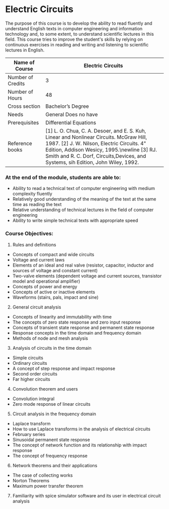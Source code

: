 
# Electric Circuits

The purpose of this course is to develop the ability to read fluently and understand English texts in computer engineering and information technology and, to some extent, to understand scientific lectures in this field. This course tries to improve the student's skills by relying on continuous exercises in reading and writing and listening to scientific lectures in English.

| Name of Course |	Electric Circuits |
|---|---|
| Number of Credits | 3 |
| Number of Hours | 48 | 
| Cross section | Bachelor’s Degree | 
| Needs | General Does no have |
| Prerequisites | Differential Equations | 
| Reference books |         [1] L. O. Chua, C. A. Desoer, and E. S. Kuh, Linear and Nonlinear Circuits. McGraw Hill, 1987. [2] J. W. Nilson, Electric Circuits. 4" Edition, Addison Wesicy, 1995.\newline [3] RJ. Smith and R. C. Dorf, Circuits,Devices, and Systems, sih Edition, John Wiley, 1992. |
	
### At the end of the module, students are able to:

- Ability to read a technical text of computer engineering with medium complexity fluently
- Relatively good understanding of the meaning of the text at the same time as reading the text
- Relative understanding of technical lectures in the field of computer engineering
- Ability to write simple technical texts with appropriate speed


### Course Objectives:

1. Rules and definitions
- Concepts of compact and wide circuits
- Voltage and current laws
- Elements of an ideal and real valve (resistor, capacitor, inductor and sources of voltage and constant current)
- Two-valve elements (dependent voltage and current sources, transistor model and operational amplifier)
- Concepts of power and energy
- Concepts of active or inactive elements
- Waveforms (stairs, pals, impact and sine)
		
2. General circuit analysis
- Concepts of linearity and immutability with time
- The concepts of zero state response and zero input response
- Concepts of transient state response and permanent state response
- Response concepts in the time domain and frequency domain
- Methods of node and mesh analysis
		
3. Analysis of circuits in the time domain
- Simple circuits
- Ordinary circuits
- A concept of step response and impact response
- Second order circuits
- Far higher circuits
		
4. Convolution theorem and users
- Convolution integral
- Zero mode response of linear circuits
		
5. Circuit analysis in the frequency domain
- Laplace transform
- How to use Laplace transforms in the analysis of electrical circuits
- February series
- Sinusoidal permanent state response
- The concept of network function and its relationship with impact response
- The concept of frequency response
		
6. Network theorems and their applications
- The case of collecting works
- Norton Theorems
- Maximum power transfer theorem
		
7. Familiarity with spice simulator software and its user in electrical circuit analysis



		
		
		
		
		
		
		